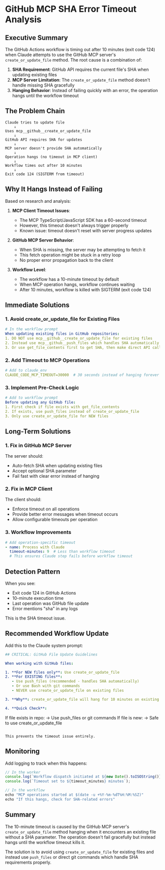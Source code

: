 # GitHub MCP SHA Error Timeout Analysis

## Executive Summary

The GitHub Actions workflow is timing out after 10 minutes (exit code 124) when Claude attempts to use the GitHub MCP server's `create_or_update_file` method. The root cause is a combination of:

1. **SHA Requirement**: GitHub API requires the current file's SHA when updating existing files
2. **MCP Server Limitation**: The `create_or_update_file` method doesn't handle missing SHA gracefully
3. **Hanging Behavior**: Instead of failing quickly with an error, the operation hangs until the workflow timeout

## The Problem Chain

```
Claude tries to update file
    ↓
Uses mcp__github__create_or_update_file
    ↓
GitHub API requires SHA for updates
    ↓
MCP server doesn't provide SHA automatically
    ↓
Operation hangs (no timeout in MCP client)
    ↓
Workflow times out after 10 minutes
    ↓
Exit code 124 (SIGTERM from timeout)
```

## Why It Hangs Instead of Failing

Based on research and analysis:

1. **MCP Client Timeout Issues**:
   - The MCP TypeScript/JavaScript SDK has a 60-second timeout
   - However, this timeout doesn't always trigger properly
   - Known issue: timeout doesn't reset with server progress updates

2. **GitHub MCP Server Behavior**:
   - When SHA is missing, the server may be attempting to fetch it
   - This fetch operation might be stuck in a retry loop
   - No proper error propagation back to the client

3. **Workflow Level**:
   - The workflow has a 10-minute timeout by default
   - When MCP operation hangs, workflow continues waiting
   - After 10 minutes, workflow is killed with SIGTERM (exit code 124)

## Immediate Solutions

### 1. Avoid create_or_update_file for Existing Files
```yaml
# In the workflow prompt
When updating existing files in GitHub repositories:
1. DO NOT use mcp__github__create_or_update_file for existing files
2. Instead use mcp__github__push_files which handles SHA automatically
3. Or use get_file_contents first to get SHA, then make direct API calls
```

### 2. Add Timeout to MCP Operations
```yaml
# Add to claude_env
CLAUDE_CODE_MCP_TIMEOUT=30000  # 30 seconds instead of hanging forever
```

### 3. Implement Pre-Check Logic
```yaml
# Add to workflow prompt
Before updating any GitHub file:
1. First check if file exists with get_file_contents
2. If exists, use push_files instead of create_or_update_file
3. Only use create_or_update_file for NEW files
```

## Long-Term Solutions

### 1. Fix in GitHub MCP Server
The server should:
- Auto-fetch SHA when updating existing files
- Accept optional SHA parameter
- Fail fast with clear error instead of hanging

### 2. Fix in MCP Client
The client should:
- Enforce timeout on all operations
- Provide better error messages when timeout occurs
- Allow configurable timeouts per operation

### 3. Workflow Improvements
```yaml
# Add operation-specific timeout
- name: Process with Claude
  timeout-minutes: 9  # Less than workflow timeout
  # This ensures Claude step fails before workflow timeout
```

## Detection Pattern

When you see:
- Exit code 124 in GitHub Actions
- 10-minute execution time
- Last operation was GitHub file update
- Error mentions "sha" in any logs

This is the SHA timeout issue.

## Recommended Workflow Update

Add this to the Claude system prompt:

```yaml
## CRITICAL: GitHub File Update Guidelines

When working with GitHub files:

1. **For NEW files only**: Use create_or_update_file
2. **For EXISTING files**: 
   - Use push_files (recommended - handles SHA automatically)
   - Or use Bash with git commands
   - NEVER use create_or_update_file on existing files

3. **Why**: create_or_update_file will hang for 10 minutes on existing files due to missing SHA parameter

4. **Quick Check**:
   ```
   If file exists in repo:
     → Use push_files or git commands
   If file is new:
     → Safe to use create_or_update_file
   ```

This prevents the timeout issue entirely.
```

## Monitoring

Add logging to track when this happens:

```typescript
// In the worker
console.log(`Workflow dispatch initiated at ${new Date().toISOString()}`);
console.log(`Timeout set to ${timeout_minutes} minutes`);

// In the workflow
echo "MCP operations started at $(date -u +%Y-%m-%dT%H:%M:%SZ)"
echo "If this hangs, check for SHA-related errors"
```

## Summary

The 10-minute timeout is caused by the GitHub MCP server's `create_or_update_file` method hanging when it encounters an existing file without a SHA parameter. The operation doesn't fail gracefully but instead hangs until the workflow timeout kills it.

The solution is to avoid using `create_or_update_file` for existing files and instead use `push_files` or direct git commands which handle SHA requirements properly.